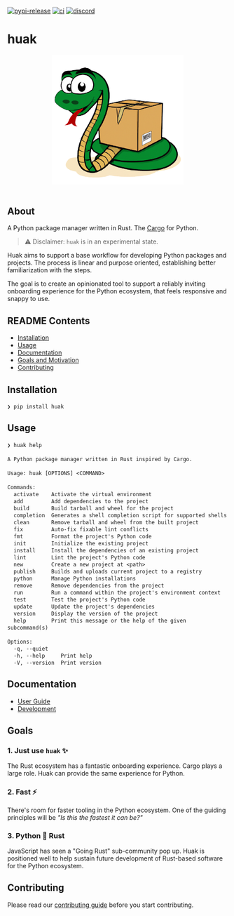 
[![pypi-release](https://img.shields.io/pypi/v/huak.svg)](https://pypi.org/project/huak/)
[![ci](https://github.com/cnpryer/huak/actions/workflows/ci.yaml/badge.svg)](https://github.com/cnpryer/huak/actions/workflows/ci.yaml)
[![discord](https://img.shields.io/discord/1022879330470199347?color=7289DA&logo=discord)](https://discord.gg/St3menxFZT)

# huak

<div align="center">

<img src="https://raw.githubusercontent.com/cnpryer/huak/master/docs/assets/img/logo.png" alt="Huak logo" width="300" role="img"/>

</div>

<br>

## About

A Python package manager written in Rust. The [Cargo](https://github.com/rust-lang/cargo) for Python.

> ⚠️ Disclaimer: `huak` is in an experimental state.

Huak aims to support a base workflow for developing Python packages and projects. The process is linear and purpose oriented, establishing better familiarization with the steps.

The goal is to create an opinionated tool to support a reliably inviting onboarding experience for the Python ecosystem, that feels responsive and snappy to use.

## README Contents

- [Installation](#installation)
- [Usage](#usage)
- [Documentation](#documentation)
- [Goals and Motivation](#goals)
- [Contributing](#contributing)

## Installation

```
❯ pip install huak
```

## Usage

```console
❯ huak help

A Python package manager written in Rust inspired by Cargo.

Usage: huak [OPTIONS] <COMMAND>

Commands:
  activate    Activate the virtual environment
  add         Add dependencies to the project
  build       Build tarball and wheel for the project
  completion  Generates a shell completion script for supported shells
  clean       Remove tarball and wheel from the built project
  fix         Auto-fix fixable lint conflicts
  fmt         Format the project's Python code
  init        Initialize the existing project
  install     Install the dependencies of an existing project
  lint        Lint the project's Python code
  new         Create a new project at <path>
  publish     Builds and uploads current project to a registry
  python      Manage Python installations
  remove      Remove dependencies from the project
  run         Run a command within the project's environment context
  test        Test the project's Python code
  update      Update the project's dependencies
  version     Display the version of the project
  help        Print this message or the help of the given subcommand(s)

Options:
  -q, --quiet    
  -h, --help     Print help
  -V, --version  Print version
```

## Documentation

- [User Guide](./docs/user_guide.md)
- [Development](/docs/development.md)

## Goals

### 1. Just use `huak` ✨

The Rust ecosystem has a fantastic onboarding experience. Cargo plays a large role. Huak can provide the same experience for Python.

### 2. Fast ⚡️

There's room for faster tooling in the Python ecosystem. One of the guiding principles will be *"Is this the fastest it can be?"*

### 3. Python 🤝 Rust

JavaScript has seen a "Going Rust" sub-community pop up. Huak is positioned well to help sustain future development of Rust-based software for the Python ecosystem.

## Contributing

Please read our [contributing guide](/docs/CONTRIBUTING.md) before you start contributing.
